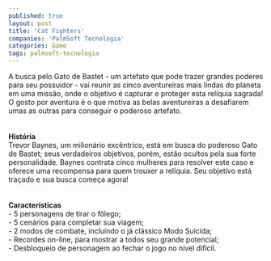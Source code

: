 ```yaml
---
published: true
layout: post
title: 'Cat Fighters'
companies: 'PalmSoft Tecnologia'
categories: Game
tags: palmsoft-tecnologia
---
```

A busca pelo Gato de Bastet - um artefato que pode trazer grandes poderes para seu possuidor - vai reunir as cinco aventureiras mais lindas do planeta em uma missão, onde o objetivo é capturar e proteger esta relíquia sagrada!<br />O gosto por aventura é o que motiva as belas aventureiras a desafiarem umas as outras para conseguir o poderoso artefato.<br /><br /><br /><span style="font-weight: bold;">História</span><br />Trevor Baynes, um milionário excêntrico, está em busca do poderoso Gato de Bastet; seus verdadeiros objetivos, porém, estão ocultos pela sua forte personalidade. Baynes contrata cinco mulheres para resolver este caso e oferece uma recompensa para quem trouxer a relíquia. Seu objetivo está traçado e sua busca começa agora!<br /><br /><br /><span style="font-weight: bold;">Características</span><br />- 5 personagens de tirar o fôlego;<br />- 5 cenários para completar sua viagem;<br />- 2 modos de combate, incluindo o já clássico Modo Suicida;<br />- Recordes on-line, para mostrar a todos seu grande potencial;<br />- Desbloqueio de personagem ao fechar o jogo no nível difícil.